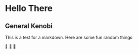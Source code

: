 # Hello There
## General Kenobi

This is a test for a markdown.  Here are some fun random things:

💅 💌 🐌
